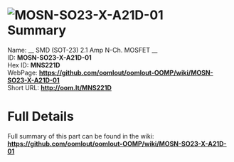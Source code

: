 
![MOSN-SO23-X-A21D-01](https://github.com/oomlout/oomlout-OOMP/blob/master/parts/MOSN-SO23-X-A21D-01/MOSN-SO23-X-A21D-01_420.jpg)   
Summary
=================
  
Name: __ SMD (SOT-23) 2.1 Amp N-Ch. MOSFET __    
ID: __MOSN-SO23-X-A21D-01__   
Hex ID: __MNS221D__   
WebPage: __https://github.com/oomlout/oomlout-OOMP/wiki/MOSN-SO23-X-A21D-01__   
Short URL: __http://oom.lt/MNS221D__   

Full Details
==========================
Full summary of this part can be found in the wiki:   
__https://github.com/oomlout/oomlout-OOMP/wiki/MOSN-SO23-X-A21D-01__    

